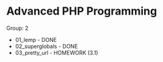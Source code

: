 # Advanced PHP Programming

Group: 2

- 01\_lemp - DONE
- 02\_superglobals - DONE
- 03\_pretty\_url - HOMEWORK (3.1)
